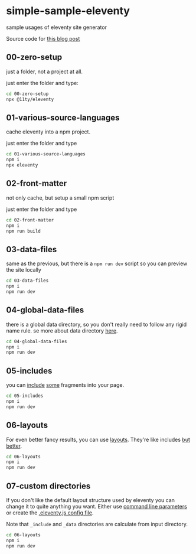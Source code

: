 # simple-sample-eleventy

sample usages of eleventy site generator

Source code
for [this blog post](https://sombriks.com/blog/0042-getting-started-with-eleventy/)

## 00-zero-setup

just a folder, not a project at all.

just enter the folder and type:

```bash
cd 00-zero-setup
npx @11ty/eleventy
```

## 01-various-source-languages

cache eleventy into a npm project.

just enter the folder and type

```bash
cd 01-various-source-languages
npm i
npx eleventy
```

## 02-front-matter

not only cache, but setup a small npm script

just enter the folder and type

```bash
cd 02-front-matter
npm i
npm run build
```

## 03-data-files

same as the previous, but there is a `npm run dev` script so you can preview the
site locally

```bash
cd 03-data-files
npm i
npm run dev
```

## 04-global-data-files

there is a global data directory, so you don't really need to follow any rigid
name rule. se more about data
directory [here](https://www.11ty.dev/docs/data-global/).

```bash
cd 04-global-data-files
npm i
npm run dev
```

## 05-includes

you can [include](https://www.11ty.dev/docs/config/#directory-for-includes)
[some](https://mozilla.github.io/nunjucks/templating.html#include) fragments
into your page.

```bash
cd 05-includes
npm i
npm run dev
```

## 06-layouts

For even better fancy results, you can use [layouts](https://www.11ty.dev/docs/layouts/).
They're like includes [but better](https://www.11ty.dev/docs/layout-chaining/).

```bash
cd 06-layouts
npm i
npm run dev
```

## 07-custom directories

If you don't like the default layout structure used by eleventy you can change
it to quite anything you want. Either use [command line parameters](https://www.11ty.dev/docs/usage/)
or create the [.eleventy.js config file](https://www.11ty.dev/docs/config/#configuration-options).

Note that `_include` and `_data` directories are calculate from input directory.

```bash
cd 06-layouts
npm i
npm run dev
```
